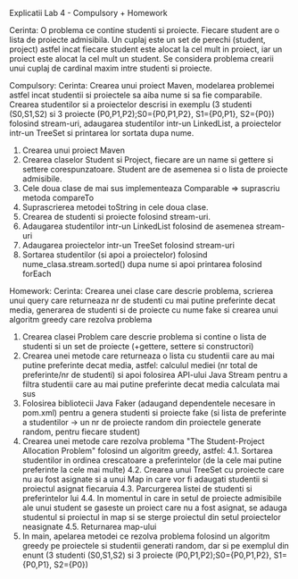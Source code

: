 Explicatii Lab 4 - Compulsory + Homework

Cerinta: O problema ce contine studenti si proiecte. Fiecare student are o lista de proiecte admisibila. Un cuplaj este un set de perechi (student, project) astfel incat
fiecare student este alocat la cel mult in proiect, iar un proiect este alocat la cel mult un student. Se considera problema crearii unui cuplaj de cardinal maxim intre
studenti si proiecte.

Compulsory:
Cerinta: Crearea unui proiect Maven, modelarea problemei astfel incat studentii si proiectele sa aiba nume si sa fie comparabile. Crearea studentilor si a proiectelor 
descrisi in exemplu (3 studenti (S0,S1,S2) si 3 proiecte (P0,P1,P2);S0={P0,P1,P2}, S1={P0,P1}, S2={P0}) folosind stream-uri, adaugarea studentilor intr-un LinkedList,
a proiectelor intr-un TreeSet si printarea lor sortata dupa nume.

1. Crearea unui proiect Maven
2. Crearea claselor Student si Project, fiecare are un name si gettere si settere corespunzatoare. Student are de asemenea si o lista de proiecte admisibile.
3. Cele doua clase de mai sus implementeaza Comparable => suprascriu metoda compareTo
4. Suprascrierea metodei toString in cele doua clase.
5. Crearea de studenti si proiecte folosind stream-uri.
6. Adaugarea studentilor intr-un LinkedList folosind de asemenea stream-uri
7. Adaugarea proiectelor intr-un TreeSet folosind stream-uri
8. Sortarea studentilor (si apoi a proiectelor) folosind nume_clasa.stream.sorted() dupa nume si apoi printarea folosind forEach


Homework:
Cerinta: Crearea unei clase care descrie problema, scrierea unui query care returneaza nr de studenti cu mai putine preferinte decat media, generarea de studenti
si de proiecte cu nume fake si crearea unui algoritm greedy care rezolva problema

1. Crearea clasei Problem care descrie problema si contine o lista de studenti si un set de proiecte (+gettere, settere si constructori)
2. Crearea unei metode care returneaza o lista cu studentii care au mai putine preferinte decat media, astfel: calculul mediei (nr total de preferinte/nr de studenti)
si apoi folosirea API-ului Java Stream pentru a filtra studentii care au mai putine preferinte decat media calculata mai sus
3. Folosirea bibliotecii Java Faker (adaugand dependentele necesare in pom.xml) pentru a genera studenti si proiecte fake (si lista de preferinte a studentilor -> un nr
de proiecte random din proiectele generate random, pentru fiecare student)
4. Crearea unei metode care rezolva problema "The Student-Project Allocation Problem" folosind un algoritm greedy, astfel:
  4.1. Sortarea studentilor in ordinea crescatoare a preferintelor (de la cele mai putine preferinte la cele mai multe)
  4.2. Crearea unui TreeSet cu proiecte care nu au fost asignate si a unui Map in care vor fi adaugati studentii si proiectul asignat fiecaruia
  4.3. Parcurgerea listei de studenti si preferintelor lui
  4.4. In momentul in care in setul de proiecte admisibile ale unui student se gaseste un proiect care nu a fost asignat, se adauga studentul si proiectul in map
  si se sterge proiectul din setul proiectelor neasignate
  4.5. Returnarea map-ului
5. In main, apelarea metodei ce rezolva problema folosind un algoritm greedy pe proiectele si studentii generati random, dar si pe exemplul din enunt (3 studenti (S0,S1,S2) si 3 proiecte (P0,P1,P2);S0={P0,P1,P2}, S1={P0,P1}, S2={P0})
 
